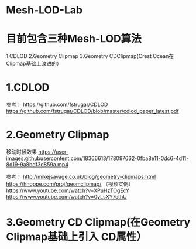 # Mesh-LOD-Lab

# 目前包含三种Mesh-LOD算法
1.CDLOD
2.Geometry Clipmap
3.Geometry CDClipmap(Crest Ocean在Clipmap基础上改进的）

# 1.CDLOD
参考：
https://github.com/fstrugar/CDLOD
https://github.com/fstrugar/CDLOD/blob/master/cdlod_paper_latest.pdf


# 2.Geometry Clipmap

移动时候效果
https://user-images.githubusercontent.com/18366613/178097662-0fba8e11-0dc6-4d11-8d19-9a8bdf3d859a.mp4

参考：
http://mikejsavage.co.uk/blog/geometry-clipmaps.html
https://hhoppe.com/proj/geomclipmap/
（视频实例）
https://www.youtube.com/watch?v=XPuHzTOgEcY
https://www.youtube.com/watch?v=0yLsXY7cthU

# 3.Geometry CD Clipmap(在Geometry Clipmap基础上引入 CD属性）
